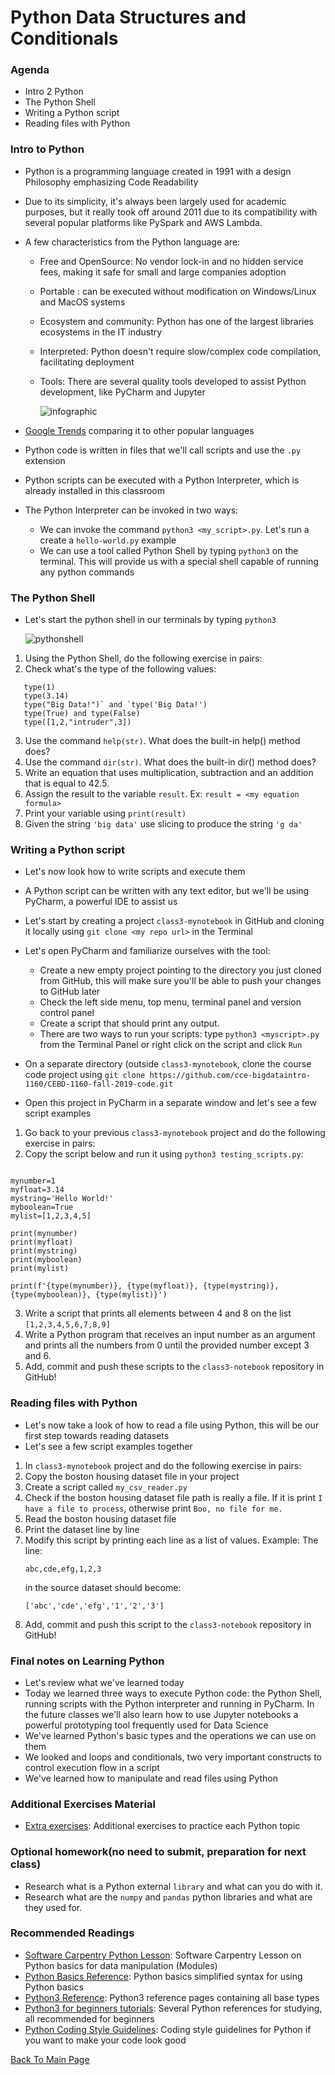 # Python Data Structures and Conditionals

### Agenda
* Intro 2 Python
* The Python Shell
* Writing a Python script
* Reading files with Python

### Intro to Python
* Python is a programming language created in 1991 with a design Philosophy emphasizing Code Readability
* Due to its simplicity, it's always been largely used for academic purposes, but it really took off around 2011 due to its compatibility with several popular platforms like PySpark and AWS Lambda. 
* A few characteristics from the Python language are:
  * Free and OpenSource: No vendor lock-in and no hidden service fees, making it safe for small and large companies adoption
  * Portable : can be executed without modification on Windows/Linux and MacOS systems
  * Ecosystem and community: Python has one of the largest libraries ecosystems in the IT industry
  * Interpreted: Python doesn't require slow/complex code compilation, facilitating deployment
  * Tools: There are several quality tools developed to assist Python development, like PyCharm and Jupyter

      ![infographic](./python-files/infochart2.jpg)   
   
* [Google Trends](https://trends.google.com/trends/explore?date=all&geo=US&q=%2Fm%2F02p97,%2Fm%2F07sbkfb,%2Fm%2F05z1_,%2Fm%2F0jgqg,%2Fm%2F0_lcrx4) comparing it to other popular languages

* Python code is written in files that we'll call scripts and use the `.py` extension
* Python scripts can be executed with a Python Interpreter, which is already installed in this classroom
* The Python Interpreter can be invoked in two ways:
  * We can invoke the command `python3 <my_script>.py`. Let's run a create a `hello-world.py` example
  * We can use a tool called Python Shell by typing `python3` on the terminal. This will provide us with a special shell capable of running any python commands

### The Python Shell
* Let's start the python shell in our terminals by typing `python3`

     ![pythonshell](./python-files/pythonshell.png)   

1. Using the Python Shell, do the following exercise in pairs:
2. Check what's the type of the following values:

```
   type(1)
   type(3.14)
   type("Big Data!")` and `type('Big Data!')
   type(True) and type(False)
   type([1,2,"intruder",3])
```

3. Use the command `help(str)`. What does the built-in help() method does?
4. Use the command `dir(str)`. What does the built-in dir() method does?
5. Write an equation that uses multiplication, subtraction and an addition that is equal to 42.5. 
6. Assign the result to the variable `result`. Ex: `result = <my equation formula>` 
7. Print your variable using `print(result)`
8. Given the string `'big data'` use slicing to produce the string `'g da'`

### Writing a Python script
* Let's now look how to write scripts and execute them
* A Python script can be written with any text editor, but we'll be using PyCharm, a powerful IDE to assist us
* Let's start by creating a project `class3-mynotebook` in GitHub and cloning it locally using `git clone <my repo url>` in the Terminal
* Let's open PyCharm and familiarize ourselves with the tool:
  * Create a new empty project pointing to the directory you just cloned from GitHub, this will make sure you'll be able to push your changes to GitHub later
  * Check the left side menu, top menu, terminal panel and version control panel
  * Create a script that should print any output.
  * There are two ways to run your scripts: type `python3 <myscript>.py` from the Terminal Panel or right click on the script and click `Run`
  
* On a separate directory (outside `class3-mynotebook`, clone the course code project using `git clone https://github.com/cce-bigdataintro-1160/CEBD-1160-fall-2019-code.git`
* Open this project in PyCharm in a separate window and let's see a few script examples

1. Go back to your previous `class3-mynotebook` project and do the following exercise in pairs:
2. Copy the script below and run it using `python3 testing_scripts.py`:

```

mynumber=1
myfloat=3.14
mystring='Hello World!'
myboolean=True
mylist=[1,2,3,4,5]

print(mynumber)
print(myfloat)
print(mystring)
print(myboolean)
print(mylist)

print(f'{type(mynumber)}, {type(myfloat)}, {type(mystring)}, {type(myboolean)}, {type(mylist)}')
```

3. Write a script that prints all elements between 4 and 8 on the list `[1,2,3,4,5,6,7,8,9]`
4. Write a Python program that receives an input number as an argument and prints all the numbers from 0 until the provided number except 3 and 6.
5. Add, commit and push these scripts to the `class3-notebook` repository in GitHub!

### Reading files with Python
* Let's now take a look of how to read a file using Python, this will be our first step towards reading datasets
* Let's see a few script examples together

1. In `class3-mynotebook` project and do the following exercise in pairs:
2. Copy the boston housing dataset file in your project
3. Create a script called `my_csv_reader.py`
4. Check if the boston housing dataset file path is really a file. If it is print `I have a file to process`, otherwise print `Boo, no file for me.`
5. Read the boston housing dataset file 
6. Print the dataset line by line
7. Modify this script by printing each line as a list of values. Example:
   The line:
   ```
   abc,cde,efg,1,2,3
   ```
   in the source dataset should become:
   ```
   ['abc','cde','efg','1','2','3']
   ```
8. Add, commit and push this script to the `class3-notebook` repository in GitHub!

### Final notes on Learning Python
* Let's review what we've learned today
* Today we learned three ways to execute Python code: the Python Shell, running scripts with the Python interpreter and running in PyCharm. In the future classes we'll also learn how to use Jupyter notebooks a powerful prototyping tool frequently used for Data Science 
* We've learned Python's basic types and the operations we can use on them
* We looked and loops and conditionals, two very important constructs to control execution flow in a script
* We've learned how to manipulate and read files using Python

### Additional Exercises Material
* [Extra exercises](./3-python-exercises.md): Additional exercises to practice each Python topic

### Optional homework(no need to submit, preparation for next class)
* Research what is a Python external `library` and what can you do with it.
* Research what are the `numpy` and `pandas` python libraries and what are they used for.

### Recommended Readings
* [Software Carpentry Python Lesson](http://swcarpentry.github.io/python-novice-inflammation/index.html): Software Carpentry Lesson on Python basics for data manipulation (Modules)
* [Python Basics Reference](https://pythonbasics.org/): Python basics simplified syntax for using Python basics
* [Python3 Reference](https://docs.python.org/3/library/index.html):  Python3 reference pages containing all base types
* [Python3 for beginners tutorials](https://wiki.python.org/moin/BeginnersGuide/NonProgrammers): Several Python references for studying, all recommended for beginners
* [Python Coding Style Guidelines](https://www.python.org/dev/peps/pep-0008/): Coding style guidelines for Python if you want to make your code look good

[Back To Main Page](./index.md)